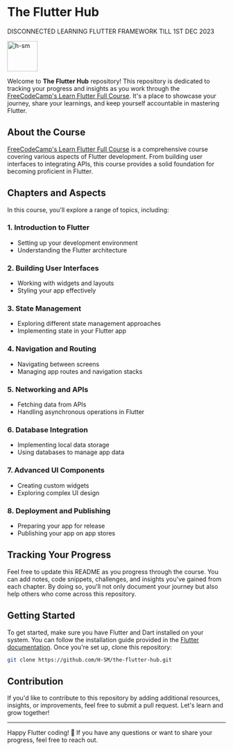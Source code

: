 # The Flutter Hub
<p align="center" >
  <p>DISCONNECTED LEARNING FLUTTER FRAMEWORK TILL 1ST DEC 2023</p>
  <img src="https://storage.googleapis.com/cms-storage-bucket/ec64036b4eacc9f3fd73.svg" alt="h-sm" height="70" />
</p>

Welcome to **The Flutter Hub** repository! This repository is dedicated to tracking your progress and insights as you work through the [FreeCodeCamp's Learn Flutter Full Course](https://www.freecodecamp.org/news/learn-flutter-full-course/). It's a place to showcase your journey, share your learnings, and keep yourself accountable in mastering Flutter.

## About the Course

[FreeCodeCamp's Learn Flutter Full Course](https://www.youtube.com/watch?v=VPvVD8t02U8) is a comprehensive course covering various aspects of Flutter development. From building user interfaces to integrating APIs, this course provides a solid foundation for becoming proficient in Flutter.

## Chapters and Aspects

In this course, you'll explore a range of topics, including:

### 1. Introduction to Flutter
- Setting up your development environment
- Understanding the Flutter architecture

### 2. Building User Interfaces
- Working with widgets and layouts
- Styling your app effectively

### 3. State Management
- Exploring different state management approaches
- Implementing state in your Flutter app

### 4. Navigation and Routing
- Navigating between screens
- Managing app routes and navigation stacks

### 5. Networking and APIs
- Fetching data from APIs
- Handling asynchronous operations in Flutter

### 6. Database Integration
- Implementing local data storage
- Using databases to manage app data

### 7. Advanced UI Components
- Creating custom widgets
- Exploring complex UI design

### 8. Deployment and Publishing
- Preparing your app for release
- Publishing your app on app stores

## Tracking Your Progress

Feel free to update this README as you progress through the course. You can add notes, code snippets, challenges, and insights you've gained from each chapter. By doing so, you'll not only document your journey but also help others who come across this repository.

## Getting Started

To get started, make sure you have Flutter and Dart installed on your system. You can follow the installation guide provided in the [Flutter documentation](https://flutter.dev/docs/get-started/install). Once you're set up, clone this repository:

```bash
git clone https://github.com/H-SM/the-flutter-hub.git
```

## Contribution

If you'd like to contribute to this repository by adding additional resources, insights, or improvements, feel free to submit a pull request. Let's learn and grow together!

<!--
## License

This project is licensed under the [MIT License](LICENSE).
-->

---

Happy Flutter coding! 🚀 If you have any questions or want to share your progress, feel free to reach out.


